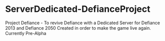 # ServerDedicated-DefianceProject
Project Defiance - To revive Defiance with a Dedicated Server for Defiance 2013 and Defiance 2050 Created in order to make the game live again.
Currently Pre-Alpha

